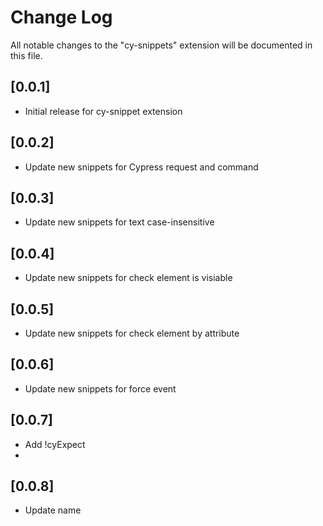 # Change Log

All notable changes to the "cy-snippets" extension will be documented in this file.

## [0.0.1]

- Initial release for cy-snippet extension

## [0.0.2]

- Update new snippets for Cypress request and command

## [0.0.3]

- Update new snippets for text case-insensitive

## [0.0.4]

- Update new snippets for check element is visiable

## [0.0.5]

- Update new snippets for check element by attribute

## [0.0.6]

- Update new snippets for force event

## [0.0.7]

- Add !cyExpect
- 
## [0.0.8]

- Update name
